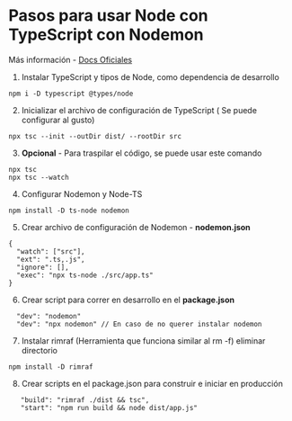 # Pasos para usar Node con TypeScript con Nodemon

Más información -
[Docs Oficiales](https://nodejs.dev/en/learn/nodejs-with-typescript/)

1. Instalar TypeScript y tipos de Node, como dependencia de desarrollo

```
npm i -D typescript @types/node
```

2. Inicializar el archivo de configuración de TypeScript ( Se puede configurar
   al gusto)

```
npx tsc --init --outDir dist/ --rootDir src
```

3. **Opcional** - Para traspilar el código, se puede usar este comando

```
npx tsc
npx tsc --watch
```

4. Configurar Nodemon y Node-TS

```
npm install -D ts-node nodemon
```

5. Crear archivo de configuración de Nodemon - **nodemon.json**

```
{
  "watch": ["src"],
  "ext": ".ts,.js",
  "ignore": [],
  "exec": "npx ts-node ./src/app.ts"
}
```

6. Crear script para correr en desarrollo en el **package.json**

```
  "dev": "nodemon"
  "dev": "npx nodemon" // En caso de no querer instalar nodemon
```

7. Instalar rimraf (Herramienta que funciona similar al rm -f) eliminar
   directorio

```
npm install -D rimraf
```

8. Crear scripts en el package.json para construir e iniciar en producción

```
   "build": "rimraf ./dist && tsc",
   "start": "npm run build && node dist/app.js"
```
